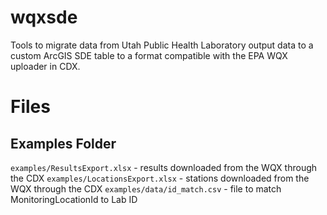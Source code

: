 # wqxsde
Tools to migrate data from Utah Public Health Laboratory output data to a custom ArcGIS SDE table to a format compatible with the EPA WQX uploader in CDX.

# Files
## Examples Folder
`examples/ResultsExport.xlsx` - results downloaded from the WQX through the CDX
`examples/LocationsExport.xlsx` - stations downloaded from the WQX through the CDX
`examples/data/id_match.csv` - file to match MonitoringLocationId to Lab ID
